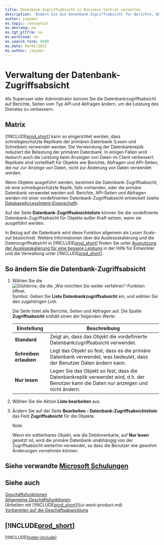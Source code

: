 ```yaml
---
title: Datenbank-Zugriffsabsicht in Business Central verwalten
description: 'Ändern Sie die Datenbank-Zugriffsabsicht für Berichte, API-Seiten und Abfragen.'
author: jswymer
ms.topic: conceptual
ms.devlang: na
ms.tgt_pltfrm: na
ms.workload: na
ms.search.form: 9880
ms.date: 04/01/2021
ms.author: jswymer
---
```

# <a name="managing-database-access-intent"></a>Verwaltung der Datenbank-Zugriffsabsicht

Als Superuser oder Administrator können Sie die Datenbankzugriffsabsicht auf Berichte, Seiten vom Typ API und Abfragen ändern, um die Leistung des Dienstes zu verbessern.

## <a name="overview"></a>Matrix

[!INCLUDE[prod_short](includes/prod_short.md)] kann so eingerichtet werden, dass schreibgeschützte Replikate der primären Datenbank (Lesen und Schreiben) verwendet werden. Die Verwendung der Datenbankreplik reduziert die Belastung der primären Datenbank. In einigen Fällen wird dadurch auch die Leistung beim Anzeigen von Daten im Client verbessert. Replikate sind vorteilhaft für Objekte wie Berichte, Abfragen und API-Seiten, die nur zur Anzeige von Daten, nicht zur Änderung von Daten verwendet werden.

Wenn Objekte ausgeführt werden, bestimmt die Datenbank-Zugriffsabsicht, ob eine schreibgeschützte Replik, falls vorhanden, oder die primäre Datenbank verwendet werden soll. Berichte, API-Seiten und Abfragen werden mit einer vordefinierten Datenbank-Zugriffsabsicht entwickelt (siehe [DatabaseAccessIntent-Eigenschaft](/dynamics365/business-central/dev-itpro/developer/properties/devenv-dataaccessintent-property)).

Auf der Seite **Datenbank-Zugriffsabsichtsliste** können Sie die vordefinierte Datenbank-Zugriffsabsicht für Objekte außer Kraft setzen, wenn sie ausgeführt werden.

In Bezug auf die Datenbank wird diese Funktion allgemein als *Lesen Scale-out* bezeichnet. Weitere Informationen über die Ausleseskalierung und die Datenzugriffsabsicht in [!INCLUDE[prod_short](includes/prod_short.md)] finden Sie unter [Ausnutzung der Ausleseskalierung für eine bessere Leistung](/dynamics365/business-central/dev-itpro/administration/database-read-scale-out-overview) in der Hilfe für Entwickler und die Verwaltung unter [!INCLUDE[prod_short](includes/prod_short.md)].

## <a name="to-change-the-database-access-intent"></a>So ändern Sie die Datenbank-Zugriffsabsicht

1. Wählen Sie die ![Glühbirne, die die „Wie möchten Sie weiter verfahren“-Funktion öffnet.](media/ui-search/search_small.png "Sagen Sie mir, was Sie tun möchten") Symbol. Geben Sie **Liste Datenbankzugriffsabsicht** ein, und wählen Sie den zugehörigen Link.

    Die Seite listet alle Berichte, Seiten und Abfragen auf. Die Spalte **Zugriffsabsicht** enthält einen der folgenden Werte:

    |**Einstellung**|**Beschreibung**|  
    |------------|-------------|  
    |**Standard**|Zeigt an, dass das Objekt die vordefinierte Datenbankzugriffsabsicht verwendet.|
    |**Schreiben erlauben**|Legt das Objekt so fest, dass es die primäre Datenbank verwendet, was bedeutet, dass der Benutzer Daten ändern kann.|
    |**Nur lesen**|Legen Sie das Objekt so fest, dass die Datenbankreplik verwendet wird, d.h. der Benutzer kann die Daten nur anzeigen und nicht ändern.|

2. Wählen Sie die Aktion **Liste bearbeiten** aus.

3. Ändern Sie auf der Seite **Bearbeiten - Datenbank-Zugriffsabsichtsliste** das Feld **Zugriffsabsicht** für die Objekte.

    > [!NOTE]
    > Wenn ein editierbares Objekt, wie die Debitorenkarte, auf **Nur lesen** gesetzt ist, wird die primäre Datenbank unabhängig von der Zugriffsabsicht weiterhin verwendet, so dass die Benutzer wie gewohnt Änderungen vornehmen können.

## <a name="see-related-microsoft-training"></a>Siehe verwandte [Microsoft Schulungen](/training/paths/deploy-configure-dynamics-365-business-central/)

## <a name="see-also"></a>Siehe auch
[Geschäftsfunktionen](across-business-functionality.md)  
[Allgemeine Geschäftsfunktionen](ui-across-business-areas.md)  
[Arbeiten mit [!INCLUDE[prod_short](includes/prod_short.md)]](ui-work-product.md)  
[Vorbereiten auf die Geschäftsabwicklung](ui-get-ready-business.md)    

## [!INCLUDE[prod_short](includes/free_trial_md.md)]  


[!INCLUDE[footer-include](includes/footer-banner.md)]
